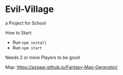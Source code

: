 # Evil-Village
a Project for School

How to Start:
- Run ```npm install```
- Run ```npm start```

Needs 2 or more Players to be good

Map: https://azgaar.github.io/Fantasy-Map-Generator/
